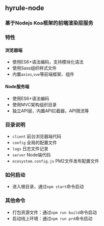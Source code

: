 ## hyrule-node

### 基于Nodejs Koa框架的前端渲染层服务

### 特性

#### 浏览器端
* 使用ES6+语法编码，支持模块化语法
* 使用Sass组织样式文件
* 内置`axios`,`vue`等前端框架、组件

#### Node服务端
* 使用ES6+语法编码
* 使用MVC架构组织目录
* 独立API层，内置API拦截器，API限流等

### 目录说明
* `client` 前台浏览器端代码
* `config` 全局的配置文件
* `logs` 日志文件记录
* `server` Node端代码
* `ecosystem.config.js` PM2文件发布配置文件

### 如何启动
* 进入根目录，通过`npm start`命令启动

### 其他命令
* 打包资源文件：通过`npm run build`命令启动
* 启动线上环境：通过`npm run prd`命令启动
